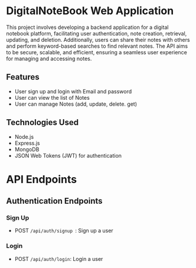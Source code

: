 # DigitalNoteBook Web Application

This project involves developing a backend application for a digital notebook platform, facilitating user authentication, note creation, retrieval, updating, and deletion. Additionally, users can share their notes with others and perform keyword-based searches to find relevant notes. The API aims to be secure, scalable, and efficient, ensuring a seamless user experience for managing and accessing notes.

## Features
- User sign up and login with Email and password
- User can view the list of Notes
- User can manage Notes (add, update, delete. get)

## Technologies Used
- Node.js
- Express.js
- MongoDB
- JSON Web Tokens (JWT) for authentication

# API Endpoints
## Authentication Endpoints
### Sign Up
- POST `/api/auth/signup `: Sign up a user
### Login
- POST `/api/auth/login`: Login a user

